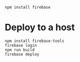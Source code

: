 ```shell script
npm install firebase
```

# Deploy to a host

```shell script
npm install firebase-tools
firebase login
npm run build
firebase deploy
```

